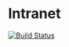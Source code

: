 # Intranet

[![Build Status](https://travis-ci.org/iagsti/intra.svg?branch=master)](https://travis-ci.org/iagsti/intra)
